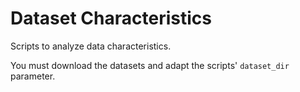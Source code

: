 # Dataset Characteristics

Scripts to analyze data characteristics.

You must download the datasets and adapt the scripts' `dataset_dir` parameter.